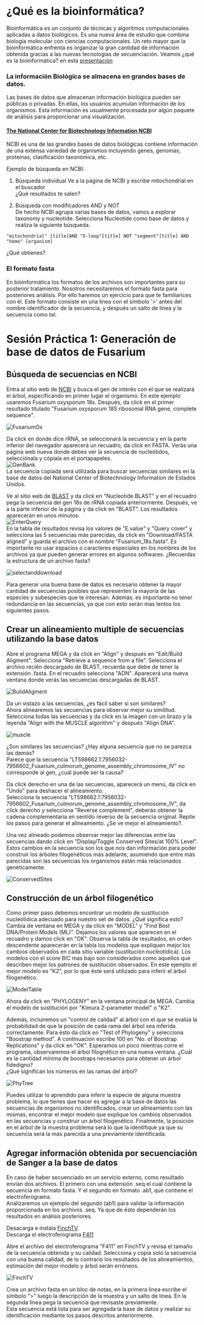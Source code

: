 # ¿Qué es la bioinformática?  
Bioinformática es un conjunto de técnicas y algoritmos computacionales aplicadas a datos biológicos. Es una nueva área de estudio que combina biología molecular con ciencias computacionales. Un reto mayor que la bioinformática enfrenta es organizar la gran cantidad de información obtenida gracias a las nuevas tecnologías de secuenciación. Veamos ¿qué es la bioinformática? en esta [presentación](https://docs.google.com/presentation/d/1ELPMuwxz9no_BEKIPr4la0CtLt4d1LMicqorxCdjjDs/edit#slide=id.g5a4b1e4ece_0_0)

### La información Biológica se almacena en grandes bases de datos.  
Las bases de datos que almacenan información biológica pueden ser públicas o privadas. En ellas, los usuarios acumulan información de los organismos. Esta información es usualmente procesada por algún paquete de análisis para proporcionar una visualización.  

#### [The National Center for Biotechnology Information NCBI](https://www.ncbi.nlm.nih.gov/)  
NCBI es una de las grandes bases de datos biológicas contiene información de una extensa variedad de organismos incluyendo genes, genomas, proteinas, clasificación taxonómica, etc.  

Ejemplo de búsqueda en NCBI:
1. Búsqueda individual
   Ve a la página de NCBI y escribe mitochondrial en el buscador  
   ¿Qué resultados te salen?  
   
2. Búsqueda con modificadores AND y NOT   
 De hecho NCBI agrupa varias bases de datos, vamos a explorar taxonomy y nucleotide. Selecciona Nucleotide como base de datos y realiza la siguiente búsqueda.   
   
`"mitochondrial" [title]AND "D-loop"[title] NOT "segment"[title] AND "homo" [organism]  `    
  
¿Qué obtienes?  

### El formato fasta  
En bioinformática los formatos de los archivos son importantes para su posterior tratamiento. Nosotros necesitaremos el formato fasta para posteriores análisis. Por ello haremos un ejercicio para que te familiarices con él. Este formato consiste en una línea con el símbolo '>' antes del nombre identificador de la secuencia, y después un salto de línea y la secuencia como tal.  
  

# Sesión Práctica 1: Generación de base de datos de Fusarium 

## Búsqueda de secuencias en NCBI 

Entra al sitio web de [NCBI](https://www.ncbi.nlm.nih.gov/) y busca el gen de interés con el que se realizará el árbol, específicando en primer lugar el organismo. En este ejemplo usaremos Fusarium oxysporum 18s.  Después, da click en el primer resultado titulado "Fusarium oxysporum 18S ribosomal RNA gene, complete sequence".  

![FusariumOx](FusariumOx.png)

Da click en donde dice rRNA, se seleccionará la secuencia y en la parte inferior del navegador aparecerá un recuadro, da click en FASTA. Verás una página web nueva donde debes ver la secuencia de nucleótidos, selecciónala y cópiala en el portapapeles.  
![GenBank](GenBank.png)  
La secuencia copiada será utilizada para buscar secuencias similares en la base de datos del National Center of Biotechnology Information de Estados Unidos.

Ve al sitio web de [BLAST](https://blast.ncbi.nlm.nih.gov/Blast.cgi) y da click en "Nucleotide BLAST" y en el recuadro pega la secuencia del gen 18s de rRNA copiada anteriormente. Después, ve a la parte inferior de la página y da click en "BLAST".   Los resultados aparecerán en unos minutos.  
![EnterQuery](EnterQuery.png)  
En la tabla de resultados revisa los valores de "E.value" y "Query cover" y selecciona las 5 secuencias más parecidas, da click en "Download/FASTA aligned" y guarda el archivo con el nombre "Fusarium_18s.fasta". Es importante no usar espacios o caracteres especiales en los nombres de los archivos ya que pueden generar errores en algunos softwares.  ¿Recuerdas la estructura de un archivo fasta?  

![selectanddownload](selectanddownload.png)  

Para generar una buena base de datos es necesario obtener la mayor cantidad de secuencias posibles que representen la mayoría de las especies y subespecies que te interesan. Además, es importante no tener redundancia en las secuencias, ya que con esto serán mas lentos los siguientes pasos.

## Crear un alineamiento multiple de secuencias utilizando la base datos
Abre el programa MEGA y da click en "Align" y después en "Edit/Build Aligment". Selecciona "Retrieve a sequence from a file". Selecciona el archivo recién descargado de BLAST, recuerda que debe de tener la extensión .fasta. En el recuadro selecciona "ADN". Aparecerá una nueva ventana donde verás las secuencias descargadas de BLAST.

![BuildAligment](BuildAligment.png)

Da un vistazo a las secuencias, ¿es fácil saber si son similares?  
Ahora alinearemos las secuencias para observar mejor su similitud. Selecciona todas las secuencias y da click en la imagen con un brazo y la leyenda "Align with the MUSCLE algorithm" y después "Align DNA".

![muscle](muscle.png)  

¿Son similares las secuencias? ¿Hay alguna secuencia que no se parezca las demás?    
Parece que la secuencia "LT598662.1:7956032-7956602_Fusarium_culmorum_genome_assembly_chromosome_IV" no corresponde al gen, ¿cuál puede ser la causa?  

Da click derecho en una de las secuencias, aparecerá un menú, da click en "Undo" para deshacer el alineamiento.  
Selecciona la secuencia "LT598662.1:7956032-7956602_Fusarium_culmorum_genome_assembly_chromosome_IV", da click derecho y selecciona "Reverse complement", deberás obtener la cadena complementaria en sentido reverso de la secuencia original.   Repite los pasos para generar el alineamiento. ¿Se ve mejor el alineamiento?.  

Una vez alineado podemos observar mejor las diferencias entre las secuencias dando click en "Display/Toggle Conserved Sites/at 100% Level". Estos cambios en la secuencia son los que nos dan información para poder construir los árboles filogenéticos más adelante, asumiendo que entre más parecidas son las secuencias los organismos están más relacionados genéticamente.  

![ConservedSites](ConservedSites.png)

## Construcción de un árbol filogenético

Como primer paso debemos encontrar un modelo de sustitución nucleótidica adecuado para nuestro set de datos. ¿Qué significa esto?  
Cambia de ventana en MEGA y da click en "MODEL" y "Find Best DNA/Protein Models (ML)". Dejamos los valores que aparecen en el recuadro y damos click en "OK". Observa la tabla de resultados, en orden descendente aparecerán en la tabla los modelos que expliquen mejor los cambios observados en cada sitio variable (sustitución nucleotídica). Los modelos con el score BIC más bajo son considerados como aquellos que describen mejor los patrones de sustitución observados. En este ejemplo el mejor modelo es "K2", por lo que éste será utilizado para inferir el árbol filogenético.

![ModelTable](ModelTable.png)

Ahora da click en  "PHYLOGENY" en la ventana principal de MEGA. Cambia el modelo de sustitución por "Kimura 2-parameter model" o "K2".  

Además, incluiremos un "control de calidad" al árbol con el que se evalúa la probabilidad de que la posición de cada rama del árbol sea inferida correctamente. Para ésto da click en "Test of Phylogeny" y selecciona "Boostrap method". A continuación escribe 100 en "No. of Boostrap Replications" y da click en "OK". Esperamos un poco mientras corre el programa, observaremos el árbol filognético en una nueva ventana. 
¿Cuál es la cantidad mínima de boostraps necesarios para obtener un árbol fidedigno?  
¿Qué significan los números en las ramas del árbol?

![PhyTree](PhyTree.png)  

Puedes utilizar lo aprendido para inferir la especie de alguna muestra problema, lo que tienes que hacer es agregar a la base de datos las secuencias de organismos no identificados, crear un alineamiento con las mismas, encontrar el mejor modelo que explique los cambios observados en las secuencias y construir un árbol filogenético. Finalmente, la posición en el árbol de la muestra problema será lo que la identifique ya que su secuencia será la más parecida  a una previamente identificada.

## Agregar información obtenida por secuenciación de Sanger a la base de datos  
En caso de haber secuenciado en un servicio externo, como resultado envían dos archivos. El primero con una extensión .seq el cual contiene la secuencia en formato fasta. Y el segundo en formato .ab1, que contiene el electroferograma.  
Analizaremos un ejemplo del segundo (ab1) para validar la información proporcionada en los archivos .seq. Ya que de ésto dependerán los resultados en análisis posteriores.  

Desacarga e instala [FinchTV](https://digitalworldbiology.com/FinchTV).  
Descarga el electroferograma [F411](F411.ab1)

Abre el archivo del electroferograma "F411" en FinchTV y revisa el tamaño de la secuencia obtenida y su calidad. 
Selecciona y copia solo la secuencia con una buena calidad, de lo contrario los resultados de los alineamientos, estimación del mejor modelo y árbol serán erróneos. 

![FinchTV](FinchTV.png)

Crea un archivo fasta en un bloc de notas, en la primera linea escribe el símbolo ">" luego la descripción de la muestra y un salto de linea. En la segunda linea pega la secuencia que revisaste previamente.  
Esta secuencia está lista para ser agregada la base de datos y realizar su identificación mediante los pasos descritos anteriormente.



